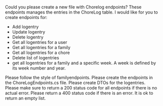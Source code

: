 Could you please create a new file with Chorelog endpoints? These endpoints manages the entries in the ChoreLog table. I would like for you to create endpoints for:
- Add logentry
- Update logentry
- Delete logentry
- Get all logentries for a user
- Get all logentries for a family
- Get all logentries for a chore
- Delete list of logentries
- get all logentries for a family and a specific week. A week is defined by its week number and year.

Please follow the style of familyendpoints. Please create the endpoints in the ChoreLogEndpoints.cs file.
Please create DTOs for the logentries. Please make sure to return a 200 status code for all endpoints if there is no actual error. Please return a 400 status code if there is an error. It is ok to return an empty list.